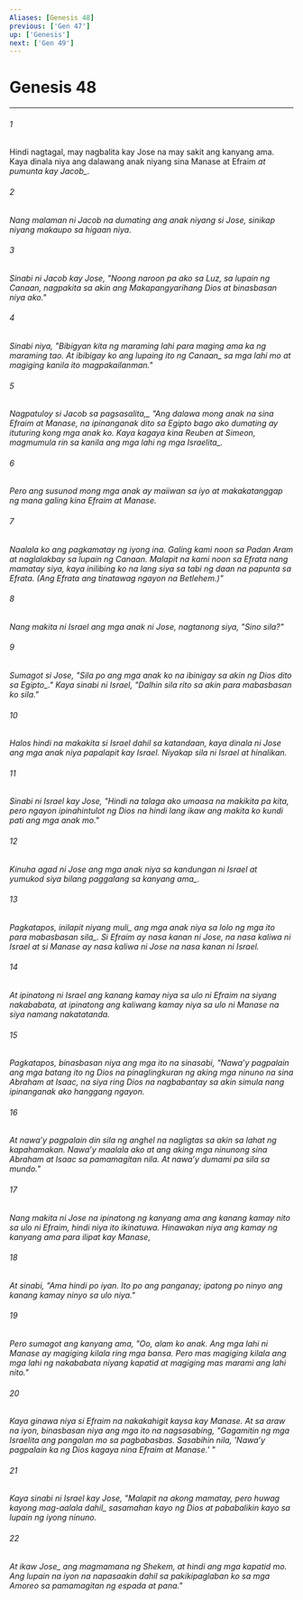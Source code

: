 ```yaml
---
Aliases: [Genesis 48]
previous: ['Gen 47']
up: ['Genesis']
next: ['Gen 49']
---
```

# Genesis 48

***






















###### 1 










Hindi nagtagal, may nagbalita kay Jose na may sakit ang kanyang ama. Kaya dinala niya ang dalawang anak niyang sina Manase at Efraim <i class="trans-change">at pumunta kay Jacob_. 





















###### 2 










Nang malaman ni Jacob na dumating ang anak niyang si Jose, sinikap niyang makaupo sa higaan niya. 





















###### 3 










Sinabi ni Jacob kay Jose, "Noong naroon pa ako sa Luz, sa lupain ng Canaan, nagpakita sa akin ang Makapangyarihang Dios at binasbasan niya ako." 





















###### 4 










Sinabi niya, "Bibigyan kita ng maraming lahi para maging ama ka ng maraming tao. At ibibigay ko ang lupaing ito <i class="trans-change">ng Canaan_ sa mga lahi mo at magiging kanila ito magpakailanman." 





















###### 5 










<i class="trans-change">Nagpatuloy si Jacob sa pagsasalita,_ "Ang dalawa mong anak na sina Efraim at Manase, na ipinanganak dito sa Egipto bago ako dumating ay ituturing kong mga anak ko. Kaya kagaya kina Reuben at Simeon, <i class="trans-change">magmumula rin sa kanila ang mga lahi ng mga Israelita_. 





















###### 6 










Pero ang susunod mong mga anak ay maiiwan sa iyo at makakatanggap ng mana galing kina Efraim at Manase. 





















###### 7 










Naalala ko ang pagkamatay ng iyong ina. Galing kami noon sa Padan Aram at naglalakbay sa lupain ng Canaan. Malapit na kami noon sa Efrata nang mamatay siya, kaya inilibing ko na lang siya sa tabi ng daan na papunta sa Efrata. (Ang Efrata ang tinatawag ngayon na Betlehem.)" 





















###### 8 










Nang makita ni Israel ang mga anak ni Jose, nagtanong siya, "Sino sila?" 





















###### 9 










Sumagot si Jose, "Sila po ang mga anak ko na ibinigay sa akin ng Dios dito <i class="trans-change">sa Egipto_." Kaya sinabi ni Israel, "Dalhin sila rito sa akin para mabasbasan ko sila." 





















###### 10 










Halos hindi na makakita si Israel dahil sa katandaan, kaya dinala ni Jose ang mga anak niya papalapit kay Israel. Niyakap sila ni Israel at hinalikan. 





















###### 11 










Sinabi ni Israel kay Jose, "Hindi na talaga ako umaasa na makikita pa kita, pero ngayon ipinahintulot ng Dios na hindi lang ikaw ang makita ko kundi pati ang mga anak mo." 





















###### 12 










Kinuha agad ni Jose ang mga anak niya sa kandungan ni Israel at yumukod siya <i class="trans-change">bilang paggalang sa kanyang ama_. 





















###### 13 










Pagkatapos, inilapit niyang <i class="trans-change">muli_ ang mga anak niya sa lolo ng mga ito <i class="trans-change">para mabasbasan sila_. Si Efraim ay nasa kanan ni Jose, na nasa kaliwa ni Israel at si Manase ay nasa kaliwa ni Jose na nasa kanan ni Israel. 





















###### 14 










At ipinatong ni Israel ang kanang kamay niya sa ulo ni Efraim na siyang nakababata, at ipinatong ang kaliwang kamay niya sa ulo ni Manase na siya namang nakatatanda. 





















###### 15 










Pagkatapos, binasbasan niya ang mga ito na sinasabi, "Nawaʼy pagpalain ang mga batang ito ng Dios na pinaglingkuran ng aking mga ninuno na sina Abraham at Isaac, na siya ring Dios na nagbabantay sa akin simula nang ipinanganak ako hanggang ngayon. 





















###### 16 










At nawaʼy pagpalain din sila ng anghel na nagligtas sa akin sa lahat ng kapahamakan. Nawaʼy maalala ako at ang aking mga ninunong sina Abraham at Isaac sa pamamagitan nila. At nawaʼy dumami pa sila sa mundo." 





















###### 17 










Nang makita ni Jose na ipinatong ng kanyang ama ang kanang kamay nito sa ulo ni Efraim, hindi niya ito ikinatuwa. Hinawakan niya ang kamay ng kanyang ama para ilipat kay Manase, 





















###### 18 










At sinabi, "Ama hindi po iyan. Ito po ang panganay; ipatong po ninyo ang kanang kamay ninyo sa ulo niya." 





















###### 19 










Pero sumagot ang kanyang ama, "Oo, alam ko anak. Ang mga lahi ni Manase ay magiging kilala ring mga bansa. Pero mas magiging kilala ang mga lahi ng nakababata niyang kapatid at magiging mas marami ang lahi nito." 





















###### 20 










Kaya ginawa niya si Efraim na nakakahigit kaysa kay Manase. At sa araw na iyon, binasbasan niya ang mga ito na nagsasabing, "Gagamitin ng mga Israelita ang pangalan mo sa pagbabasbas. Sasabihin nila, 'Nawaʼy pagpalain ka ng Dios kagaya nina Efraim at Manase.' " 





















###### 21 










Kaya sinabi ni Israel kay Jose, "Malapit na akong mamatay, pero <i class="trans-change">huwag kayong mag-aalala dahil_ sasamahan kayo ng Dios at pababalikin kayo sa lupain ng iyong ninuno. 





















###### 22 










At ikaw <i class="trans-change">Jose_ ang magmamana ng Shekem, at hindi ang mga kapatid mo. Ang lupain na iyon na napasaakin dahil sa pakikipaglaban ko sa mga Amoreo sa pamamagitan ng espada at pana."
